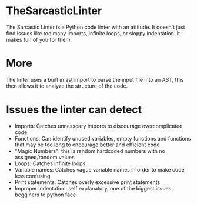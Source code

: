 # TheSarcasticLinter
 The Sarcastic Linter is a Python code linter with an attitude. It doesn't just find issues like too many imports, infinite loops, or sloppy indentation..it makes fun of you for them. 
# More
 The linter uses a built in ast import to parse the input file into an AST, this then allows it to analyze the structure of the code. 
 # Issues the linter can detect
 - Imports: Catches unnesscary imports to discourage overcomplicated code
 - Functions: Can identify unused variables, empty functions and functions that may be too long to encourage better and efficient code
 - "Magic Numbers": this is random hardcoded numbers with no assigned/random values
 - Loops: Catches infinite loops
 - Variable names: Catches vague variable names in order to make code less confusing
 - Print statements: Catches overly excessive print statements
 - Improper indentation: self explanatory, one of the biggest issues begginers to python face
